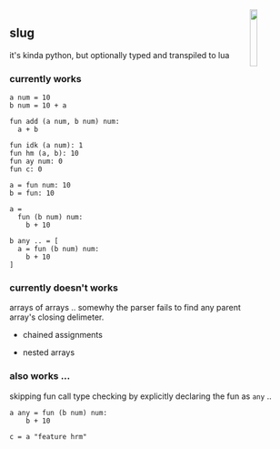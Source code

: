 <img src="http://nilq.dk/slug.png" width="16%" height="16%" align="right">

## slug

it's kinda python, but optionally typed and transpiled to lua

### currently works

```
a num = 10
b num = 10 + a
```

```
fun add (a num, b num) num:
  a + b
  
fun idk (a num): 1
fun hm (a, b): 10
fun ay num: 0
fun c: 0

a = fun num: 10
b = fun: 10
```

```
a =
  fun (b num) num:
    b + 10
```

```
b any .. = [
  a = fun (b num) num:
    b + 10
]
```

### currently doesn't works

arrays of arrays .. somewhy the parser fails to find any parent array's closing delimeter.

- chained assignments

- nested arrays

### also works ...

skipping fun call type checking by explicitly declaring the fun as `any` ..

```
a any = fun (b num) num:
    b + 10

c = a "feature hrm"
```
